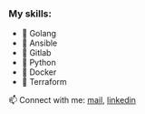 <!--
**keys4words/keys4words** is a ✨ _special_ ✨ repository because its `README.md` (this file) appears on your GitHub profile. -->

### My skills:

- 🔭 Golang
- 🌱 Ansible
- 👯 Gitlab
- 🤔 Python
- 🔭 Docker
- 🌱 Terraform

📫 Connect with me: [mail](mailto:keys4words@gmail.com?subject=[GitHub]), [linkedin](https://www.linkedin.com/in/maxim-zharnikov-56b600240)
